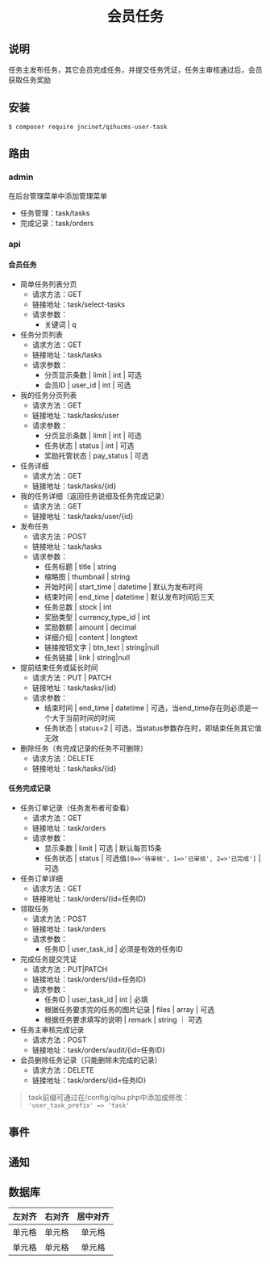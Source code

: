 <h1 align="center">会员任务</h1>

## 说明
任务主发布任务，其它会员完成任务，并提交任务凭证，任务主审核通过后，会员获取任务奖励

## 安装
```shell
$ composer require jncinet/qihucms-user-task
```

## 路由
### admin
在后台管理菜单中添加管理菜单
- 任务管理：task/tasks
- 完成记录：task/orders

### api
#### 会员任务
- 简单任务列表分页
    - 请求方法：GET
    - 链接地址：task/select-tasks
    - 请求参数：
        - 关键词 | q
- 任务分页列表
    - 请求方法：GET
    - 链接地址：task/tasks
    - 请求参数：
        - 分页显示条数 | limit | int | 可选
        - 会员ID | user_id | int | 可选
- 我的任务分页列表
    - 请求方法：GET
    - 链接地址：task/tasks/user
    - 请求参数：
        - 分页显示条数 | limit | int | 可选
        - 任务状态 | status | int | 可选
        - 奖励托管状态 | pay_status | 可选
- 任务详细
    - 请求方法：GET
    - 链接地址：task/tasks/{id}
- 我的任务详细（返回任务说细及任务完成记录）
    - 请求方法：GET
    - 链接地址：task/tasks/user/{id}
- 发布任务
    - 请求方法：POST
    - 链接地址：task/tasks
    - 请求参数：
        - 任务标题 | title | string
        - 缩略图 | thumbnail | string
        - 开始时间 | start_time | datetime | 默认为发布时间
        - 结束时间 | end_time | datetime | 默认发布时间后三天
        - 任务总数 | stock | int
        - 奖励类型 | currency_type_id | int
        - 奖励数额 | amount | decimal
        - 详细介绍 | content | longtext
        - 链接按钮文字 | btn_text | string|null
        - 任务链接 | link | string|null
- 提前结束任务或延长时间
    - 请求方法：PUT | PATCH
    - 链接地址：task/tasks/{id}
    - 请求参数：
        - 结束时间 | end_time | datetime | 可选，当end_time存在则必须是一个大于当前时间的时间
        - 任务状态 | status=2 | 可选，当status参数存在时，即结束任务其它值无效
- 删除任务（有完成记录的任务不可删除）
    - 请求方法：DELETE
    - 链接地址：task/tasks/{id}
#### 任务完成记录
- 任务订单记录（任务发布者可查看）
    - 请求方法：GET
    - 链接地址：task/orders
    - 请求参数：
        - 显示条数 | limit | 可选 | 默认每页15条
        - 任务状态 | status | 可选值`[0=>'待审核', 1=>'已审核', 2=>'已完成']` | 可选
- 任务订单详细
    - 请求方法：GET
    - 链接地址：task/orders/{id=任务ID}
- 领取任务
    - 请求方法：POST
    - 链接地址：task/orders
    - 请求参数：
        - 任务ID | user_task_id | 必须是有效的任务ID
- 完成任务提交凭证
    - 请求方法：PUT|PATCH
    - 链接地址：task/orders/{id=任务ID}
    - 请求参数：  
        - 任务ID | user_task_id | int | 必填
        - 根据任务要求完的任务的图片记录 | files | array | 可选
        - 根据任务要求填写的说明 | remark | string ｜ 可选
- 任务主审核完成记录
    - 请求方法：POST
    - 链接地址：task/orders/audit/{id=任务ID}
- 会员删除任务记录（只能删除未完成的记录）
    - 请求方法：DELETE
    - 链接地址：task/orders/{id=任务ID}

> task前缀可通过在/config/qihu.php中添加或修改：  
 `'user_task_prefix' => 'task'` 

## 事件

## 通知

## 数据库
| 左对齐 | 右对齐 | 居中对齐 |
| :-----| ----: | :----: |
| 单元格 | 单元格 | 单元格 |
| 单元格 | 单元格 | 单元格 |